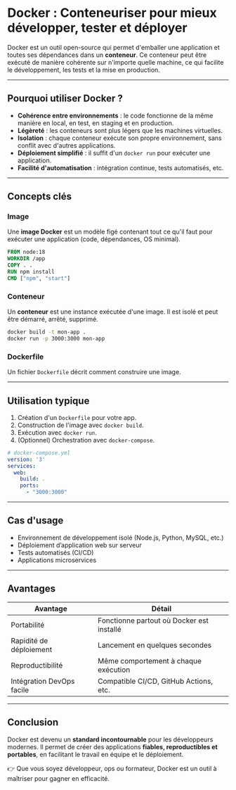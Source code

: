 # Docker : Conteneuriser pour mieux développer, tester et déployer

Docker est un outil open-source qui permet d'emballer une application et toutes ses dépendances dans un **conteneur**. Ce conteneur peut être exécuté de manière cohérente sur n'importe quelle machine, ce qui facilite le développement, les tests et la mise en production.

---

## Pourquoi utiliser Docker ?

* **Cohérence entre environnements** : le code fonctionne de la même manière en local, en test, en staging et en production.
* **Légèreté** : les conteneurs sont plus légers que les machines virtuelles.
* **Isolation** : chaque conteneur exécute son propre environnement, sans conflit avec d'autres applications.
* **Déploiement simplifié** : il suffit d'un `docker run` pour exécuter une application.
* **Facilité d'automatisation** : intégration continue, tests automatisés, etc.

---

## Concepts clés

### Image

Une **image Docker** est un modèle figé contenant tout ce qu'il faut pour exécuter une application (code, dépendances, OS minimal).

```dockerfile
FROM node:18
WORKDIR /app
COPY . .
RUN npm install
CMD ["npm", "start"]
```

### Conteneur

Un **conteneur** est une instance exécutée d'une image. Il est isolé et peut être démarré, arrêté, supprimé.

```bash
docker build -t mon-app .
docker run -p 3000:3000 mon-app
```

### Dockerfile

Un fichier `Dockerfile` décrit comment construire une image.

---

## Utilisation typique

1. Création d'un `Dockerfile` pour votre app.
2. Construction de l'image avec `docker build`.
3. Exécution avec `docker run`.
4. (Optionnel) Orchestration avec `docker-compose`.

```yaml
# docker-compose.yml
version: '3'
services:
  web:
    build: .
    ports:
      - "3000:3000"
```

---

## Cas d'usage

* Environnement de développement isolé (Node.js, Python, MySQL, etc.)
* Déploiement d’application web sur serveur
* Tests automatisés (CI/CD)
* Applications microservices

---

## Avantages

| Avantage                  | Détail                                    |
| ------------------------- | ----------------------------------------- |
| Portabilité               | Fonctionne partout où Docker est installé |
| Rapidité de déploiement   | Lancement en quelques secondes            |
| Reproductibilité          | Même comportement à chaque exécution      |
| Intégration DevOps facile | Compatible CI/CD, GitHub Actions, etc.    |

---

## Conclusion

Docker est devenu un **standard incontournable** pour les développeurs modernes. Il permet de créer des applications **fiables, reproductibles et portables**, en facilitant le travail en équipe et le déploiement.

👉 Que vous soyez développeur, ops ou formateur, Docker est un outil à maîtriser pour gagner en efficacité.